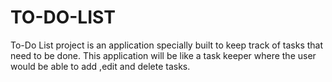 # TO-DO-LIST
To-Do List project is an application specially built to keep track of tasks that need to be done. This application will be like a task keeper where the user would be able to add ,edit and delete tasks.
